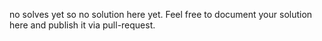 no solves yet so no solution here yet. Feel free to document your solution here and publish it via pull-request.
